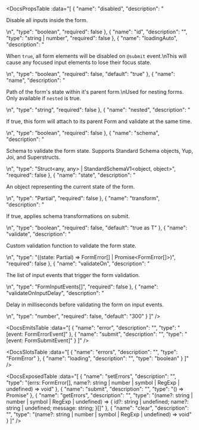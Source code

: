 <!-- This file was automatic generated. Do not edit it manually -->

<DocsPropsTable :data="[
  {
    "name": "disabled",
    "description": "<p>Disable all inputs inside the form.</p>\n",
    "type": "boolean",
    "required": false
  },
  {
    "name": "id",
    "description": "",
    "type": "string | number",
    "required": false
  },
  {
    "name": "loadingAuto",
    "description": "<p>When <code>true</code>, all form elements will be disabled on <code>@submit</code> event.\nThis will cause any focused input elements to lose their focus state.</p>\n",
    "type": "boolean",
    "required": false,
    "default": "true"
  },
  {
    "name": "name",
    "description": "<p>Path of the form's state within it's parent form.\nUsed for nesting forms. Only available if <code>nested</code> is true.</p>\n",
    "type": "string",
    "required": false
  },
  {
    "name": "nested",
    "description": "<p>If true, this form will attach to its parent Form and validate at the same time.</p>\n",
    "type": "boolean",
    "required": false
  },
  {
    "name": "schema",
    "description": "<p>Schema to validate the form state. Supports Standard Schema objects, Yup, Joi, and Superstructs.</p>\n",
    "type": "Struct<any, any> | StandardSchemaV1<object, object>",
    "required": false
  },
  {
    "name": "state",
    "description": "<p>An object representing the current state of the form.</p>\n",
    "type": "Partial<any>",
    "required": false
  },
  {
    "name": "transform",
    "description": "<p>If true, applies schema transformations on submit.</p>\n",
    "type": "boolean",
    "required": false,
    "default": "true as T"
  },
  {
    "name": "validate",
    "description": "<p>Custom validation function to validate the form state.</p>\n",
    "type": "((state: Partial<any>) => FormError<string>[] | Promise<FormError<string>[]>)",
    "required": false
  },
  {
    "name": "validateOn",
    "description": "<p>The list of input events that trigger the form validation.</p>\n",
    "type": "FormInputEvents[]",
    "required": false
  },
  {
    "name": "validateOnInputDelay",
    "description": "<p>Delay in milliseconds before validating the form on input events.</p>\n",
    "type": "number",
    "required": false,
    "default": "300"
  }
]" />

<DocsEmitsTable :data="[
  {
    "name": "error",
    "description": "",
    "type": "[event: FormErrorEvent]"
  },
  {
    "name": "submit",
    "description": "",
    "type": "[event: FormSubmitEvent<any>]"
  }
]" />

<DocsSlotsTable :data="[
  {
    "name": "errors",
    "description": "",
    "type": "FormError<string>"
  },
  {
    "name": "loading",
    "description": "",
    "type": "boolean"
  }
]" />

<DocsExposedTable :data="[
  {
    "name": "setErrors",
    "description": "",
    "type": "(errs: FormError<string>[], name?: string | number | symbol | RegExp | undefined) => void"
  },
  {
    "name": "submit",
    "description": "",
    "type": "() => Promise<void>"
  },
  {
    "name": "getErrors",
    "description": "",
    "type": "(name?: string | number | symbol | RegExp | undefined) => { id?: string | undefined; name?: string | undefined; message: string; }[]"
  },
  {
    "name": "clear",
    "description": "",
    "type": "(name?: string | number | symbol | RegExp | undefined) => void"
  }
]" />
